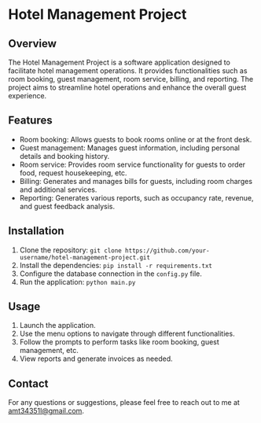# Hotel Management Project

## Overview
The Hotel Management Project is a software application designed to facilitate hotel management operations. It provides functionalities such as room booking, guest management, room service, billing, and reporting. The project aims to streamline hotel operations and enhance the overall guest experience.

## Features
- Room booking: Allows guests to book rooms online or at the front desk.
- Guest management: Manages guest information, including personal details and booking history.
- Room service: Provides room service functionality for guests to order food, request housekeeping, etc.
- Billing: Generates and manages bills for guests, including room charges and additional services.
- Reporting: Generates various reports, such as occupancy rate, revenue, and guest feedback analysis.

## Installation
1. Clone the repository: `git clone https://github.com/your-username/hotel-management-project.git`
2. Install the dependencies: `pip install -r requirements.txt`
3. Configure the database connection in the `config.py` file.
4. Run the application: `python main.py`

## Usage
1. Launch the application.
2. Use the menu options to navigate through different functionalities.
3. Follow the prompts to perform tasks like room booking, guest management, etc.
4. View reports and generate invoices as needed.


## Contact
For any questions or suggestions, please feel free to reach out to me at amt34351l@gmail.com.


